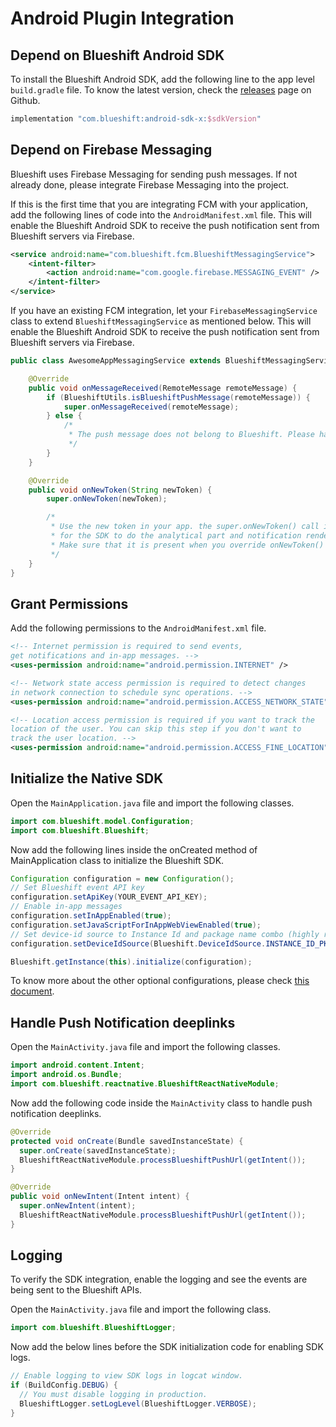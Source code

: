 # Android Plugin Integration

## Depend on Blueshift Android SDK

To install the Blueshift Android SDK, add the following line to the app level `build.gradle` file. To know the latest version, check the [releases](https://github.com/blueshift-labs/Blueshift-Android-SDK/releases) page on Github. 

```groovy
implementation "com.blueshift:android-sdk-x:$sdkVersion"
```

## Depend on Firebase Messaging

Blueshift uses Firebase Messaging for sending push messages. If not already done, please integrate Firebase Messaging into the project.

If this is the first time that you are integrating FCM with your application, add the following lines of code into the `AndroidManifest.xml` file. This will enable the Blueshift Android SDK to receive the push notification sent from Blueshift servers via Firebase.

```xml
<service android:name="com.blueshift.fcm.BlueshiftMessagingService">
    <intent-filter>
        <action android:name="com.google.firebase.MESSAGING_EVENT" />
    </intent-filter>
</service>
```

If you have an existing FCM integration, let your `FirebaseMessagingService` class to extend `BlueshiftMessagingService` as mentioned below. This will enable the Blueshift Android SDK to receive the push notification sent from Blueshift servers via Firebase.

```java
public class AwesomeAppMessagingService extends BlueshiftMessagingService {

    @Override
    public void onMessageReceived(RemoteMessage remoteMessage) {
        if (BlueshiftUtils.isBlueshiftPushMessage(remoteMessage)) {
            super.onMessageReceived(remoteMessage);
        } else {
            /*
             * The push message does not belong to Blueshift. Please handle it here.
             */
        }
    }

    @Override
    public void onNewToken(String newToken) {
        super.onNewToken(newToken);

        /*
         * Use the new token in your app. the super.onNewToken() call is important
         * for the SDK to do the analytical part and notification rendering.
         * Make sure that it is present when you override onNewToken() method.
         */
    }
}
```

## Grant Permissions

Add the following permissions to the `AndroidManifest.xml` file.

```xml
<!-- Internet permission is required to send events, 
get notifications and in-app messages. -->
<uses-permission android:name="android.permission.INTERNET" />

<!-- Network state access permission is required to detect changes 
in network connection to schedule sync operations. -->
<uses-permission android:name="android.permission.ACCESS_NETWORK_STATE" />

<!-- Location access permission is required if you want to track the 
location of the user. You can skip this step if you don't want to 
track the user location. -->
<uses-permission android:name="android.permission.ACCESS_FINE_LOCATION" />
```

## Initialize the Native SDK

Open the `MainApplication.java` file and import the following classes.

```java
import com.blueshift.model.Configuration;
import com.blueshift.Blueshift;
```

Now add the following lines inside the onCreated method of MainApplication class to initialize the Blueshift SDK.

```java
Configuration configuration = new Configuration();
// Set Blueshift event API key
configuration.setApiKey(YOUR_EVENT_API_KEY);
// Enable in-app messages
configuration.setInAppEnabled(true);
configuration.setJavaScriptForInAppWebViewEnabled(true);
// Set device-id source to Instance Id and package name combo (highly recommended)
configuration.setDeviceIdSource(Blueshift.DeviceIdSource.INSTANCE_ID_PKG_NAME);

Blueshift.getInstance(this).initialize(configuration);
```

To know more about the other optional configurations, please check [this document](https://developer.blueshift.com/docs/get-started-with-the-android-sdk#optional-configurations).

## Handle Push Notification deeplinks

Open the `MainActivity.java` file and import the following classes.

```java
import android.content.Intent;
import android.os.Bundle;
import com.blueshift.reactnative.BlueshiftReactNativeModule;
```

Now add the following code inside the `MainActivity` class to handle push notification deeplinks.

```java
@Override
protected void onCreate(Bundle savedInstanceState) {
  super.onCreate(savedInstanceState);
  BlueshiftReactNativeModule.processBlueshiftPushUrl(getIntent());
}

@Override
public void onNewIntent(Intent intent) {
  super.onNewIntent(intent);
  BlueshiftReactNativeModule.processBlueshiftPushUrl(getIntent());
}
```

## Logging

To verify the SDK integration, enable the logging and see the events are being sent to the Blueshift APIs.

Open the `MainActivity.java` file and import the following class.

```java
import com.blueshift.BlueshiftLogger;
```

Now add the below lines before the SDK initialization code for enabling SDK logs.

```java
// Enable logging to view SDK logs in logcat window.
if (BuildConfig.DEBUG) {
  // You must disable logging in production.
  BlueshiftLogger.setLogLevel(BlueshiftLogger.VERBOSE);
}
```
